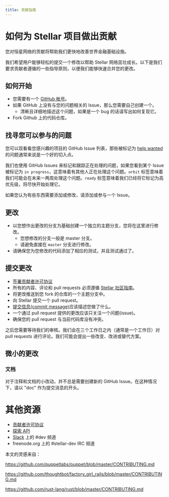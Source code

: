 ```yaml
---
title: 贡献指南
---
```


# 如何为 Stellar 项目做出贡献

您对恒星网络的贡献将帮助我们更快地改善世界金融基础设施。

我们希望用户能够轻松的提交一个修改以帮助 Stellar 网络茁壮成长。以下是我们要求贡献者遵循的一些指导原则，以便我们能够快速合并您的更改。

## 如何开始

* 您需要有一个 [GitHub 帐号](https://github.com/join)。
* 如果 GitHub 上没有与您的问题相关的 Issue，那么您需要自己创建一个。
  * 清晰且详细地描述这个问题，如果是一个 bug 的话请写出如何复现它。
* Fork Github 上的代码仓库。

## 找寻您可以参与的问题

您可以现看看您感兴趣的项目的 GitHub Issue 列表，那些被标记为 [help wanted](https://github.com/issues?q=is%3Aopen+is%3Aissue+user%3Astellar+label%3A%22help+wanted%22) 的问题通常来说是一个好的切入点。

我们也使用 GitHub Issues 来标记和跟踪正在处理的问题，如果您看到某个 Issue 被标记为 `in progress`，这意味着有其他人正在处理这个问题。`orbit` 标签意味着我们可能会在未来一两周处理这个问题。`ready` 标签意味着我们已经将它标记为高优先级，将尽快开始处理它。

如果您认为有些东西需要添加或修改，请添加或参与一个 Issue。

## 更改

* 以您想作出更改的分支为基础创建一个独立的主题分支，您将在这里进行修改。
  * 您想修改的分支一般是 master 分支。
  * 请避免直接在 `master` 分支进行修改。
* 请确保您为您修改的代码添加了相应的测试，并且测试通过了。

## 提交更改

* [签署贡献者许可协议](https://docs.google.com/forms/d/1g7EF6PERciwn7zfmfke5Sir2n10yddGGSXyZsq98tVY/viewform?usp=send_form)
* 所有的内容、评论和 pull requests 必须遵循 [Stellar 社区指南](https://www.stellar.org/community-guidelines/)。
* 将更改推送到您 fork 的仓库的一个主题分支中。
* 向 Stellar 提交一个 pull request。
 * [提交信息(commit message)](https://github.com/erlang/otp/wiki/Writing-good-commit-messages)应该描述您做了什么。
 * 一个通过 pull request 提供的更改应该只关注一个问题(issue)。
 * 确保您的 pull request 与当前代码库没有冲突。

之后您需要等待我们的审核。我们会在三个工作日之内（通常是一个工作日）对 pull requests 进行评论。我们可能会提出一些改变、改进或替代方案。

## 微小的更改

### 文档
对于注释和文档的小改动，并不总是需要创建新的 GitHub Issue。在这种情况下，请以 "doc" 作为提交消息的开头。

# 其他资源
* [贡献者许可协议](https://docs.google.com/forms/d/1g7EF6PERciwn7zfmfke5Sir2n10yddGGSXyZsq98tVY/viewform?usp=send_form)
* [探索 API](https://www.stellar.org/developers/reference/)
* [Slack](http://slack.stellar.org) 上的 #dev 频道
* freenode.org 上的 #stellar-dev IRC 频道


本文的灵感来自：

https://github.com/puppetlabs/puppet/blob/master/CONTRIBUTING.md

https://github.com/thoughtbot/factory_girl_rails/blob/master/CONTRIBUTING.md

https://github.com/rust-lang/rust/blob/master/CONTRIBUTING.md